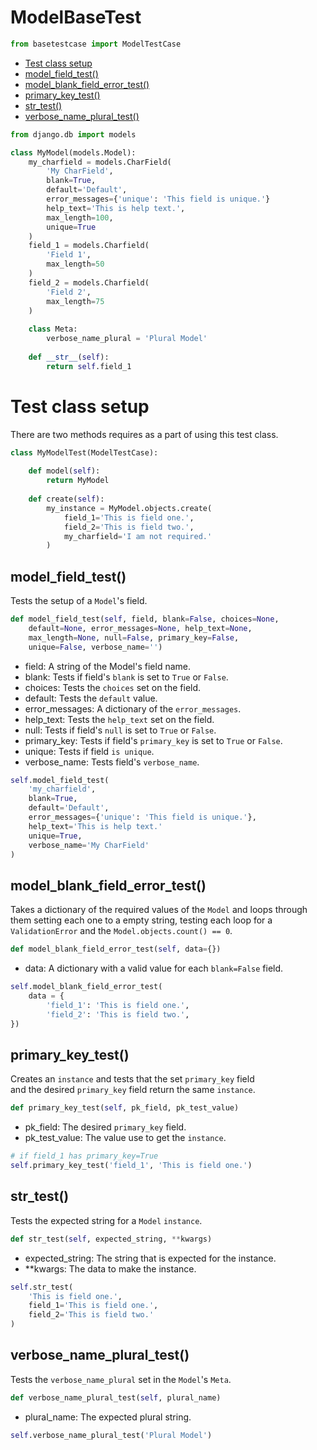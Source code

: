 
# ModelBaseTest
```python
from basetestcase import ModelTestCase
```

- [Test class setup](#Test-class-setup)
- [model_field_test()](#model_field_test)
- [model_blank_field_error_test()](#model_blank_field_error_test)
- [primary_key_test()](#primary_key_test)
- [str_test()](#str_test)
- [verbose_name_plural_test()](#verbose_name_plural_test)

```python
from django.db import models

class MyModel(models.Model):
    my_charfield = models.CharField(
        'My CharField',
        blank=True,
        default='Default',
        error_messages={'unique': 'This field is unique.'}
        help_text='This is help text.',
        max_length=100,
        unique=True
    )
    field_1 = models.Charfield(
        'Field 1',
        max_length=50
    )
    field_2 = models.Charfield(
        'Field 2',
        max_length=75
    )
    
    class Meta:
        verbose_name_plural = 'Plural Model'
    
    def __str__(self):
        return self.field_1
```

# Test class setup
There are two methods requires as a part of using this test class.

```python
class MyModelTest(ModelTestCase):
    
    def model(self):
        return MyModel
    
    def create(self):
        my_instance = MyModel.objects.create(
            field_1='This is field one.',
            field_2='This is field two.',
            my_charfield='I am not required.'
        )
```

## model_field_test()
Tests the setup of a `Model`'s field.

```python
def model_field_test(self, field, blank=False, choices=None,
    default=None, error_messages=None, help_text=None,
    max_length=None, null=False, primary_key=False,
    unique=False, verbose_name='')
```

- field: A string of the Model's field name.
- blank: Tests if field's `blank` is set to `True` or `False`.
- choices: Tests the `choices` set on the field.
- default: Tests the `default` value.
- error_messages: A dictionary of the `error_messages`.
- help_text: Tests the `help_text` set on the field.
- null: Tests if field's `null` is set to `True` or `False`.
- primary_key: Tests if field's `primary_key` is set to `True` or `False`.
- unique: Tests if field `is unique`.
- verbose_name: Tests field's `verbose_name`.

```python
self.model_field_test(
    'my_charfield',
    blank=True,
    default='Default',
    error_messages={'unique': 'This field is unique.'},
    help_text='This is help text.'
    unique=True,
    verbose_name='My CharField'
)
```

## model_blank_field_error_test()
Takes a dictionary of the required values of the `Model` and
loops through them setting each one to a empty string, testing
each loop for a `ValidationError` and the `Model.objects.count() == 0`.
 
```python
def model_blank_field_error_test(self, data={})
```

- data: A dictionary with a valid value for each `blank=False` field.

```python
self.model_blank_field_error_test(
    data = {
        'field_1': 'This is field one.',
        'field_2': 'This is field two.',
})
```

## primary_key_test()
Creates an `instance` and tests that the set `primary_key` field<br />
and the desired `primary_key` field return the same `instance`.

```python
def primary_key_test(self, pk_field, pk_test_value)
```

- pk_field: The desired `primary_key` field.
- pk_test_value: The value use to get the `instance`.

```python
# if field_1 has primary_key=True
self.primary_key_test('field_1', 'This is field one.')
```

## str_test()
Tests the expected string for a `Model` `instance`.

```python
def str_test(self, expected_string, **kwargs)
```

- expected_string: The string that is expected for the instance.
- **kwargs: The data to make the instance.

```python
self.str_test(
    'This is field one.',
    field_1='This is field one.',
    field_2='This is field two.'
)
```

## verbose_name_plural_test()
Tests the `verbose_name_plural` set in the `Model`'s `Meta`.

```python
def verbose_name_plural_test(self, plural_name)
```

- plural_name: The expected plural string.

```python
self.verbose_name_plural_test('Plural Model')
```
